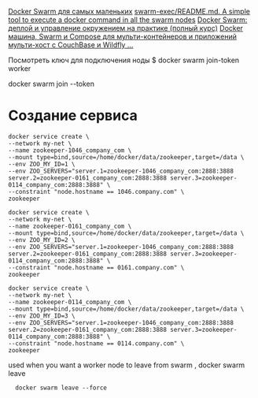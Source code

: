 [Docker Swarm для самых маленьких](https://habr.com/ru/articles/659813/)
[swarm-exec/README.md. A simple tool to execute a docker command in all the swarm nodes](https://github.com/mavenugo/swarm-exec/blob/master/README.md)
[Doсker Swarm: деплой и управление окружением на практике (полный курс)](https://www.youtube.com/watch?v=GgkreJfdTL8)
[Docker машина, Swarm и Compose для мульти-контейнеров и приложений мульти-хост с CouchBase и Wildfly ...](https://russianblogs.com/article/94712166295/)

Посмотреть ключ для подключения ноды
$ docker swarm join-token worker

docker swarm join --token



# Создание сервиса
    docker service create \
    --network my-net \
    --name zookeeper-1046_company_com \
    --mount type=bind,source=/home/docker/data/zookeeper,target=/data \
    --env ZOO_MY_ID=1 \
    --env ZOO_SERVERS="server.1=zookeeper-1046_company_com:2888:3888 server.2=zookeeper-0161_company_com:2888:3888 server.3=zookeeper-0114_company_com:2888:3888" \
    --constraint "node.hostname == 1046.company.com" \
    zookeeper

    docker service create \
    --network my-net \
    --name zookeeper-0161_company_com \
    --mount type=bind,source=/home/docker/data/zookeeper,target=/data \
    --env ZOO_MY_ID=2 \
    --env ZOO_SERVERS="server.1=zookeeper-1046_company_com:2888:3888 server.2=zookeeper-0161_company_com:2888:3888 server.3=zookeeper-0114_company_com:2888:3888" \
    --constraint "node.hostname == 0161.company.com" \
    zookeeper

    docker service create \
    --network my-net \
    --name zookeeper-0114_company_com \
    --mount type=bind,source=/home/docker/data/zookeeper,target=/data \
    --env ZOO_MY_ID=3 \
    --env ZOO_SERVERS="server.1=zookeeper-1046_company_com:2888:3888 server.2=zookeeper-0161_company_com:2888:3888 server.3=zookeeper-0114_company_com:2888:3888" \
    --constraint "node.hostname == 0114.company.com" \
    zookeeper


used when you want a worker node to leave from swarm , 
    docker swarm leave 
     
      docker swarm leave --force
